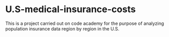 # U.S-medical-insurance-costs
This is a project carried out on code academy for the purpose of analyzing population insurance data region by region in the U.S.
